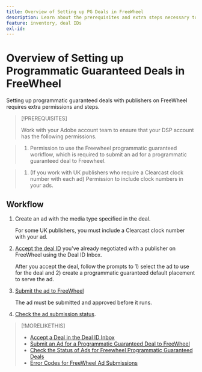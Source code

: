 ```yaml
---
title: Overview of Setting up PG Deals in FreeWheel
description: Learn about the prerequisites and extra steps necessary to run ads for programmatic guaranteed deals with publishers on FreeWheel. 
feature: inventory, deal IDs
exl-id: 
---
```

# Overview of Setting up Programmatic Guaranteed Deals in FreeWheel 

Setting up programmatic guaranteed deals with publishers on FreeWheel requires extra permissions and steps.

>[!PREREQUISITES]
>
>Work with your Adobe account team to ensure that your DSP account has the following permissions.

>1. Permission to use the Freewheel programmatic guaranteed workflow, which is required to submit an ad for a programmatic guaranteed deal to Freewheel.

>1. (If you work with UK publishers who require a Clearcast clock number with each ad) Permission to include clock numbers in your ads.

## Workflow

1. Create an ad with the media type specified in the deal.

   For some UK publishers, you must include a Clearcast clock number with your ad.

1. [Accept the deal ID](#programmatic-guaranteed-set-up.md#pg-setup-deal-id-inbox) you've already negotiated with a publisher on FreeWheel using the Deal ID Inbox.

   After you accept the deal, follow the prompts to 1) select the ad to use for the deal and 2) create a programmatic guaranteed default placement to serve the ad.

1. [Submit the ad to FreeWheel](freewheel-submit.md)

    The ad must be submitted and approved before it runs.

1. [Check the ad submission status](freewheel-check-status.md).

>[!MORELIKETHIS]
>
>* [Accept a Deal in the Deal ID Inbox](deal-id-inbox-accept.md)
>* [Submit an Ad for a Programmatic Guaranteed Deal to FreeWheel](freewheel-submit.md)
>* [Check the Status of Ads for Freewheel Programmatic Guaranteed Deals](freewheel-check-status.md)
>* [Error Codes for FreeWheel Ad Submissions](freewheel-error-codes.md)
